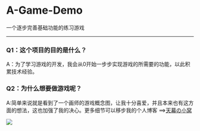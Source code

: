 # A-Game-Demo
一个逐步完善基础功能的练习游戏

------

### Q1：这个项目的目的是什么？

A：为了学习游戏的开发，我会从0开始一步步实现游戏的所需要的功能，以此积累技术经验。

### Q2：为什么想要做游戏呢？

A:简单来说就是看到了一个画师的游戏概念图，让我十分喜爱，并且本来也有这方面的想法，这也加强了我的决心。更多细节可以移步我的个人博客 ==>[天幕の小窝](www.tmcity233.club)

![](https://github.com/Tmcity/Game-Demo/blob/main/Images-blog/main.png)

